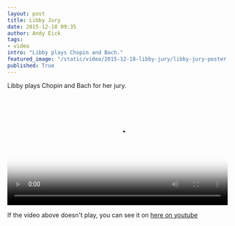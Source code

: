 ```yaml
---
layout: post
title: Libby Jury
date: 2015-12-18 09:35
author: Andy Eick
tags:
- video
intro: "Libby plays Chopin and Bach."
featured_image: "/static/video/2015-12-18-libby-jury/libby-jury-poster.jpeg"
published: True
---
```

Libby plays Chopin and Bach for her jury.

<video width='100%' src='/video/2015/2015-12-18-libby-jury.m3u8' controls poster='{{ site.mediaUrlRoot }}/static/video/2015-12-18-libby-jury/libby-jury-poster.jpeg'></video>

If the video above doesn't play, you can see it on [here on youtube](https://youtu.be/qbFuU7Ov49o)
